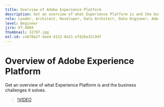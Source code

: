 ```yaml
---
title: Overview of Adobe Experience Platform
description: Get an overview of what Experience Platform is and the business challenges it solves.
role: Leader, Architect, Developer, Data Architect, Data Engineer, Admin, User
level: Beginner
jira: KT-4804
thumbnail: 32797.jpg
exl-id: ce870a27-4ae4-4132-8e21-ef82be32c94f
---
```

# Overview of Adobe Experience Platform

Get an overview of what Experience Platform is and the business challenges it solves.

>[!VIDEO](https://video.tv.adobe.com/v/32797?learn=on)


